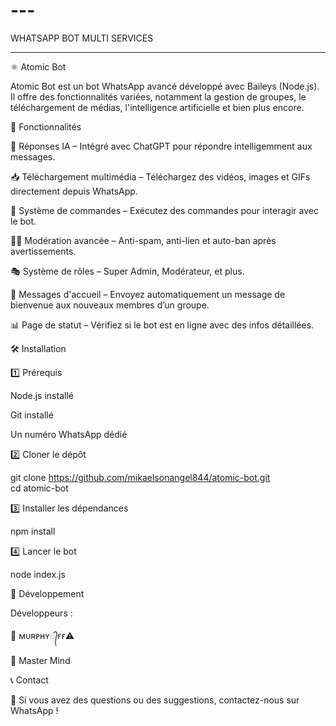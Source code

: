 # ---
WHATSAPP BOT MULTI SERVICES 

---

⚛️ Atomic Bot

Atomic Bot est un bot WhatsApp avancé développé avec Baileys (Node.js). Il offre des fonctionnalités variées, notamment la gestion de groupes, le téléchargement de médias, l'intelligence artificielle et bien plus encore.

🚀 Fonctionnalités

🤖 Réponses IA – Intégré avec ChatGPT pour répondre intelligemment aux messages.

📥 Téléchargement multimédia – Téléchargez des vidéos, images et GIFs directement depuis WhatsApp.

🔧 Système de commandes – Exécutez des commandes pour interagir avec le bot.

👮‍♂️ Modération avancée – Anti-spam, anti-lien et auto-ban après avertissements.

🎭 Système de rôles – Super Admin, Modérateur, et plus.

🎉 Messages d'accueil – Envoyez automatiquement un message de bienvenue aux nouveaux membres d’un groupe.

📊 Page de statut – Vérifiez si le bot est en ligne avec des infos détaillées.


🛠️ Installation

1️⃣ Prérequis

Node.js installé

Git installé

Un numéro WhatsApp dédié


2️⃣ Cloner le dépôt

git clone https://github.com/mikaelsonangel844/atomic-bot.git  
cd atomic-bot

3️⃣ Installer les dépendances

npm install

4️⃣ Lancer le bot

node index.js

📌 Développement

Développeurs :

👑 ᴍᴜʀᴘʜʏ᭄ғғ⚠️

🧠 Master Mind


📞 Contact

📧 Si vous avez des questions ou des suggestions, contactez-nous sur WhatsApp !

